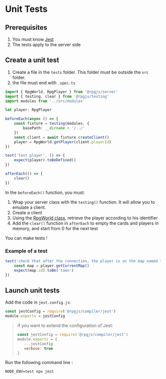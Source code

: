 # Unit Tests

## Prerequisites

1. You must know [Jest](https://jestjs.io)
2. The tests apply to the server side

## Create a unit test

1. Create a file in the `tests` folder. This folder must be outside the `src` folder.
2. the file must end with `.spec.ts`

```ts
import { RpgWorld, RpgPlayer } from '@rpgjs/server'
import { testing, clear } from '@rpgjs/testing'
import modules from '../src/modules'

let player: RpgPlayer

beforeEach(async () => {
    const fixture = testing(modules, {
        basePath: __dirname + '/../'
    })
    const client = await fixture.createClient()
    player = RpgWorld.getPlayer(client.playerId)
})

test('test player', () => {
    expect(player).toBeDefined()
})

afterEach(() => {
    clear()
})
```

In the `beforeEach()` function, you must: 

1. Wrap your server class with the `testing()` function. It will allow you to emulate a client. 
2. Create a client
3. Using the [RpgWorld class](/classes/world.html), retrieve the player according to his identifier
4. Add the `clear()` function in `afterEach` to empty the cards and players in memory, and start from 0 for the next test

You can make tests ! 

### Example of a test

```ts
test('check that after the connection, the player is on the map named town', () => {
    const map = player.getCurrentMap()
    expect(map.id).toBe('town')
})
```

## Launch unit tests

Add the code in `jest.config.js`:

```js
const jestConfig = require('@rpgjs/compiler/jest')
module.exports = jestConfig
```

> If you want to extend the configuration of Jest:
> ```js
> const jestConfig = require('@rpgjs/compiler/jest')
> module.exports = {
>    ...jestConfig
>    verbose: true
> }
> ```

Run the following command line :

`NODE_ENV=test npx jest`